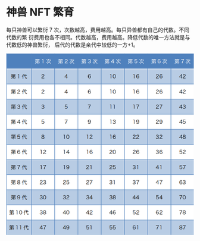 # 神兽 NFT 繁育

每只神兽可以繁衍 7 次，次数越高，费用越高。每只异兽都有自己的代数。不同代数的繁 衍费用也各不相同。代数越高，费用越高。降低代数的唯一方法就是与代数低的神兽繁衍， 后代的代数是亲代中较低的一方+1。

![](../.gitbook/assets/image.png)
